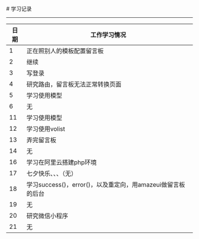 ﻿
﻿# 学习记录

****
	
|日期|工作学习情况|
|---|---
|1|正在照别人的模板配置留言板
|2|继续
|3|写登录
|4|研究路由，留言板无法正常转换页面
|5|学习使用模型
|6|无
|11|学习使用模型
|12|学习使用volist
|13|弄完留言板
|14|无
|16|学习在阿里云搭建php环境
|17|七夕快乐、、、（无）
|18|学习success()，error()，以及重定向，用amazeui做留言板的后台
|19|无
|20|研究微信小程序
|21|无